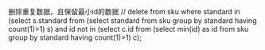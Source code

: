 删除重复数据，且保留最小id的数据
// delete from sku where standard in (select s.standard from  (select standard from sku group by standard having count(1)>1) s) and id not in (select c.id from  (select min(id) as id from sku group by standard having count(1)>1) c);
